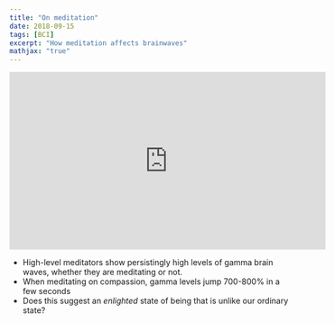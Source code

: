 ```yaml
---
title: "On meditation"
date: 2018-09-15
tags: [BCI]
excerpt: "How meditation affects brainwaves"
mathjax: "true"
---
```


<iframe src="https://www.youtube.com/embed/10J6crRacZg" width="560" height="315" frameborder="0"> </iframe>

- High-level meditators show persistingly high levels of gamma brain waves, whether they are meditating or not.
- When meditating on compassion, gamma levels jump 700-800% in a few seconds
- Does this suggest an *enlighted* state of being that is unlike our ordinary state?